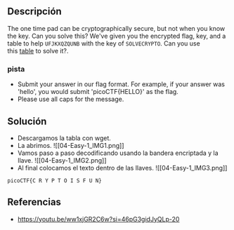 
## Descripción 

The one time pad can be cryptographically secure, but not when you know the key. Can you solve this? We've given you the encrypted flag, key, and a table to help `UFJKXQZQUNB` with the key of `SOLVECRYPTO`. Can you use this [table](https://jupiter.challenges.picoctf.org/static/1fd21547c154c678d2dab145c29f1d79/table.txt) to solve it?.
### pista

- Submit your answer in our flag format. For example, if your answer was 'hello', you would submit 'picoCTF{HELLO}' as the flag.
- Please use all caps for the message.
## Solución

- Descargamos la tabla con wget.
- La abrimos.
![[04-Easy-1_IMG1.png]]
- Vamos paso a paso decodificando usando la bandera encriptada y la llave.
![[04-Easy-1_IMG2.png]]
- Al final colocamos el texto dentro de las llaves.
![[04-Easy-1_IMG3.png]]



```
picoCTF{C R Y P T O I S F U N}
```

## Referencias

- https://youtu.be/ww1xjGR2C6w?si=46pG3gidJyQLp-20